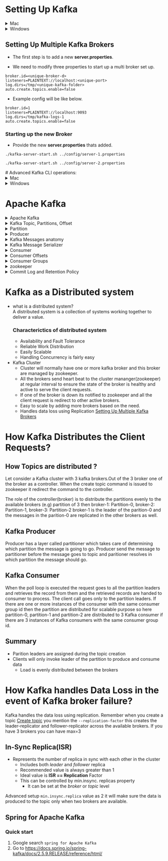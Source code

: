 # Setting Up Kafka

<details><summary>Mac</summary>
<p>

  - Make sure you are navigated inside the bin directory.

## Start Zookeeper and Kafka Broker

-   Start up the Zookeeper.

```
./zookeeper-server-start.sh ../config/zookeeper.properties
```

- Add the below properties in the server.properties

```
listeners=PLAINTEXT://localhost:9092
auto.create.topics.enable=false
```

-   Start up the Kafka Broker

```
./kafka-server-start.sh ../config/server.properties
```

## How to create a topic?

```
./kafka-topics.sh --create --topic test-topic -zookeeper localhost:2181 --replication-factor 3 --partitions 4
```

## How to instantiate a Console Producer?

### Without Key

```
./kafka-console-producer.sh --broker-list localhost:9092 --topic test-topic
```

### With Key

```
./kafka-console-producer.sh --broker-list localhost:9092 --topic test-topic --property "key.separator=-" --property "parse.key=true"
```

## How to instantiate a Console Consumer?

### Without Key

```
./kafka-console-consumer.sh --bootstrap-server localhost:9092 --topic test-topic --from-beginning
```

### With Key

```
./kafka-console-consumer.sh --bootstrap-server localhost:9092 --topic test-topic --from-beginning -property "key.separator= - " --property "print.key=true"
```

### With Consumer Group

```
./kafka-console-consumer.sh --bootstrap-server localhost:9092 --topic test-topic --group <group-name>
```
</p>

</details>

<details><summary>Windows</summary>
<p>

- Make sure you are inside the **bin/windows** directory.

## Start Zookeeper and Kafka Broker

-   Start up the Zookeeper.

```
zookeeper-server-start.bat ..\..\config\zookeeper.properties
```

-   Start up the Kafka Broker.

```
kafka-server-start.bat ..\..\config\server.properties
```

## How to create a topic ?

```
kafka-topics.bat --create --topic test-topic -zookeeper localhost:2181 --replication-factor 1 --partitions 4
```

## How to instantiate a Console Producer?

### Without Key

```
kafka-console-producer.bat --broker-list localhost:9092 --topic test-topic
```

### With Key

```
kafka-console-producer.bat --broker-list localhost:9092 --topic test-topic --property "key.separator=-" --property "parse.key=true"
```

## How to instantiate a Console Consumer?

### Without Key

```
kafka-console-consumer.bat --bootstrap-server localhost:9092 --topic test-topic --from-beginning
```

### With Key

```
kafka-console-consumer.bat --bootstrap-server localhost:9092 --topic test-topic --from-beginning -property "key.separator= - " --property "print.key=true"
```

### With Consumer Group

```
kafka-console-consumer.bat --bootstrap-server localhost:9092 --topic test-topic --group <group-name>
```
</p>

</details>

## Setting Up Multiple Kafka Brokers

- The first step is to add a new **server.properties**.

- We need to modify three properties to start up a multi broker set up.

```properties
broker.id=<unique-broker-d>
listeners=PLAINTEXT://localhost:<unique-port>
log.dirs=/tmp/<unique-kafka-folder>
auto.create.topics.enable=false
```

- Example config will be like below.

```properties
broker.id=1
listeners=PLAINTEXT://localhost:9093
log.dirs=/tmp/kafka-logs-1
auto.create.topics.enable=false
```

### Starting up the new Broker

- Provide the new **server.properties** thats added.

```
./kafka-server-start.sh ../config/server-1.properties
```

```
./kafka-server-start.sh ../config/server-2.properties
```
</p></details>
# Advanced Kafka CLI operations:

<details><summary>Mac</summary>
<p>

## List the topics in a cluster

```
./kafka-topics.sh --zookeeper localhost:2181 --list
```

## Describe topic

- The below command can be used to describe all the topics.

```
./kafka-topics.sh --zookeeper localhost:2181 --describe
```

- The below command can be used to describe a specific topic.

```
./kafka-topics.sh --zookeeper localhost:2181 --describe --topic <topic-name>
```

## Alter the min insync replica
```
./kafka-topics.sh --alter --zookeeper localhost:2181 --topic library-events --config min.insync.replicas=2
```

## Delete a topic

```
./kafka-topics.sh --zookeeper localhost:2181 --delete --topic test-topic
```
## How to view consumer groups

```
./kafka-consumer-groups.sh --bootstrap-server localhost:9092 --list
```

### Consumer Groups and their Offset

```
./kafka-consumer-groups.sh --bootstrap-server localhost:9092 --describe --group console-consumer-27773
```

## Viewing the Commit Log

```
./kafka-run-class.sh kafka.tools.DumpLogSegments --deep-iteration --files /tmp/kafka-logs/test-topic-0/00000000000000000000.log
```

## Setting the Minimum Insync Replica

```
./kafka-configs.sh --alter --zookeeper localhost:2181 --entity-type topics --entity-name test-topic --add-config min.insync.replicas=2
```
</p>
</details>


<details><summary>Windows</summary>
<p>

- Make sure you are inside the **bin/windows** directory.

## List the topics in a cluster

```
kafka-topics.bat --zookeeper localhost:2181 --list
```

## Describe topic

- The below command can be used to describe all the topics.

```
kafka-topics.bat --zookeeper localhost:2181 --describe
```

- The below command can be used to describe a specific topic.

```
kafka-topics.bat --zookeeper localhost:2181 --describe --topic <topic-name>
```

## Alter the min insync replica
```
kafka-topics.bat --alter --zookeeper localhost:2181 --topic library-events --config min.insync.replicas=2
```


## Delete a topic

```
kafka-topics.bat --zookeeper localhost:2181 --delete --topic <topic-name>
```


## How to view consumer groups

```
kafka-consumer-groups.bat --bootstrap-server localhost:9092 --list
```

### Consumer Groups and their Offset

```
kafka-consumer-groups.bat --bootstrap-server localhost:9092 --describe --group console-consumer-27773
```

## Viewing the Commit Log

```
kafka-run-class.bat kafka.tools.DumpLogSegments --deep-iteration --files /tmp/kafka-logs/test-topic-0/00000000000000000000.log
```
</p>
</details>

# Apache Kafka
<details><summary>Apache Kafka</summary>
</details>  
<details><summary>Kafka Topic, Partitions, Offset</summary>

- Kafka Topic is an entity in Kafka broker
- A Kafka broker can have as many topics as it can
- Topics are split in partition(e.g max 100 partitions)
- Support any kind of message format(JSON, AVRO, txt, binary)
- Kafka topics are immutable: once data is written to a partition, it cannot be changed(immutability).
- The default data retention period is 1 week
- Order of the message is guaranted within the partition
- Data is assigned randomly to a partition unless a key is provided
- Kafka producer and consumer uses topic to publish and consume messages from a topic
- The Offset of the partition is keep increment as and when the messages are coming to partition, the offset 3 in partition 0 is different from in partition 1
- An topic name is used to publish and consume message from a topic
- Consumer polls the broker using topic name to consume message at a regular interval
- Once publisher publish the message using topic name the message resides in topic and consumer polls continueously for new message using the topic name.
- Eventhough the message is read by the consumer the message still resides inside the topic depending on the retention period.

</details>
<details><summary>Partition</summary>
  
  - Partition is where the message lives inside the topic
  - Each topic will be created with 1 or more paritions
  - The paritions have significant effect on scaleable message consumptions.
  - Each parition is an ordered, immutable sequence of records
  - Each record is assgined a sequential number called **offset**
  an offset is created once an message/record is published in a topic.
  - Each partition is independent of each other.
  - Ordering is guaranteed only at the partition level. if you usecase if you would like publish and read record at certain order then you have to publish the record in the same paritions.
  - All the records are persisted in a commit log in the file system where kafka is installed. its a distributed log file.
</details>

<details><summary>Producer</summary>
  
  - Producer write data to topics parition
  - Producer knows to which partition  to write to (and which kafka broker has it)
  - Incase of Kafka failure, producers will automatically recovery
  - If key==null data is sent round robin(i.e) Partition 0, and 1
  - If key != null, then all the msg for that key are sent to the same partition(hashing)
  - A key typically   sent if you need message ordering for a specific field (ex: consignment id)
</details>
<details>
  <summary>Kafka Messages anatomy </summary>

  - key-binary (can be null)
  - value-binary (can be null)
  - Compression type (GZIP)
  - Headers (optional)
  - Parition + Offset
  - Timestamp
</details>
<details>
  <summary>Kafka Message Serializer</summary>
   -  Kafka only accept bytes as input from producer and sents bytes out as an output to consumer
   -  Kafka has key and value serializer to transform the object into bytes
   -  keys are hashed using **murmur2 algorithm**
</details>
<details>
  <summary>Consumer</summary>

  - Consumers read data from a topic (identified by name) - pull model
  - A consumer can read data from more than one partition if partitions > consumer instance, in this case the order of the      message isn't guaranteed.
  - Consumer deserialization indicates how to transform the byte to Objects/data
</details>
<details><summary>Consumer Offsets</summary>

- Consumer have three options to read
    -  from-beginning
    -  latest
    -  specific offset (possible only through programatically or through KafkaCat)
 -  consumer offsets are stored under an internal kafka topic(__consumer_offsets) with a groupid
 -  consumer offsets behaves like a bookmark for the consumer to start reading the messages from the point it left off.
 
</details>
<details><summary>Consumer Groups</summary>
 
  - *group.id* is mandatory
  - *group.id* plays a major role when it comes to scalable message consumption.
  - Consumer Groups are used for scalable message consumption
  - Each different application will have a unique consumer group
  - who manages the consumer group?
    - Kafka Broker manages the consumer-groups
    - Kafka Broker acts as a Group Co-ordinator
  - To list kafka consumer
  > ./kafka-consumer-groups.sh --bootstrap-server localhost:9092 --list
</details>
<details><summary>zookeeper</summary>
  
  - Zookeeper manages brokers (keeps a list of them)
  - Zookeeper helps in performing leader election for partitions, when a broker goes down in the cluster.
  - Zookeeper send notifications to Kafka incase of changes like (e.g new topics, broker dies, broker comes up, delete 
    topics e.t.c)
  - Kafka 2.x can't work without running zookeeper
  - Kafka 3.x can work without zookeeper (KIP 500) - Using Kafka Raft instead
  - Kafka 4.x will not have zookeeper
  - Zookeeper does NOT store consumer offset with Kafka > v0.10
</details>

<details><summary>Commit Log and Retention Policy</summary>
 
 - *Commit Log*
   - when a publisher publishes a message to a kafka topic the message in commit to a log file this log file config path (*`log.dir`*) is configured in `server.properties`
   - Every partition will have its own partition commit log file and this log files are stored in kafka broker installed machine.
   - A consumer can read records which are committed in the log files and the messages are written in byte format in the log file.
- *Retention Policy*
  - Determines how long the message is displayed ?
  - Configured using the property *`log.retention.hours`* in server.properties
</details>

# Kafka as a Distributed system
- what is a distributed system?</br>
  A distributed system is a collection of systems working together to deliver a value.</br>
  ### Characterictics of distributed system
  - Availability and Fault Tolerance
  - Reliable Work Distribution
  - Easily Scalable
  - Handling Concurrency is fairly easy
- Kafka Cluster
  - Cluster will normally have one or more kafka broker and this broker are managed by zookeeper.
  - All the brokers send heart beat to the cluster mananger(zookeeper) at regular interval to ensure the state of the broker is healthy and active to serve the client requests.
  - If one of the broker is down its notified to zookeeper and all the client request is redirect to other active brokers.
  - Easy to scale by adding more brokers based on the need.
  - Handles data loss using Replication
[Setting Up Multiple Kafka Brokers](#-Setting-Up-Multiple-Kafka-Brokers)

# How Kafka Distributes the Client Requests?
## How Topics are distributed ?
Let consider a Kafka cluster with 3 kafka brokers.Out of the 3 broker one of the broker as a controller. When the create topic command is issued to zookeeper it redirect the command to the controller.

The role of the controller(broker) is to distribute the partitions evenly to the available brokers (e.g) partition of 3 then broker-1: Partition-0, broker-2: Partition-1, broker-3: Partition-2
broker-1 is the leader of the parition-0 and the messages in the parition-0 are replicated in the other brokers as well.

## Kafka Producer
Producer has a layer called partitioner which takes care of determining which partition the message is going to go. Producer send the message to partitioner before the message goes to topic and paritioner resolves in which partition the message should go.

## Kafka Consumer
When the poll loop is executed the request goes to all the partition leaders and retrieves the record from them and the retrieved records are handed to consumer to process.
The client call goes only to the partition leaders. If there are one or more instances of the consumer with the same consumer group id then the partition are distributed for scalable purpose so here partition-0, partition-1 and partition-2 are distributed to 3 Kafka consumer if there are 3 instances of Kafka consumers with the same consumer group id.

## Summary
- Parition leaders are assigned during the topic creation
- Clients will only invoke leader of the partition to produce and consume data
  - Load is evenly distributed between the brokers

# How Kafka handles Data Loss in the event of Kafka broker failure? 
Kafka handles the data loss using replication. Remember when you create a topic [Create topic](#-How-to-create-a-topic?) you mention the  `--replication-factor` this creates the leader-replicator and follower-replicator across the available brokers. If you have 3 brokers you can have max=3 

## In-Sync Replica(ISR)
- Represents the number of replica in sync with each other in the cluster
  - Includes both *leader* and *follower* replica
  - Recommended value is always greater than 1
  - Ideal value is **ISR == Replication** Factor
  - This can be controlled by min.insync. replicas property
    - It can be set at the *broker* or *topic* level

Advanced setup `min.insync.replica` value as 2 it will make sure the data is produced to the topic only when two brokers are available.

## Spring for Apache Kafka
### Quick start
1. Google search `spring for Apache Kafka`
2. Go to https://docs.spring.io/spring-kafka/docs/2.5.9.RELEASE/reference/html/
